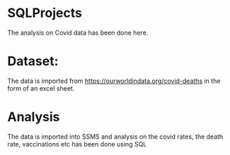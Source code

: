 # SQLProjects
The analysis on Covid data has been done here.

# Dataset: 
The data is imported from https://ourworldindata.org/covid-deaths in the form of an excel sheet.

# Analysis
The data is imported into SSMS and analysis on the covid rates, the death rate, vaccinations etc has been done using SQL

